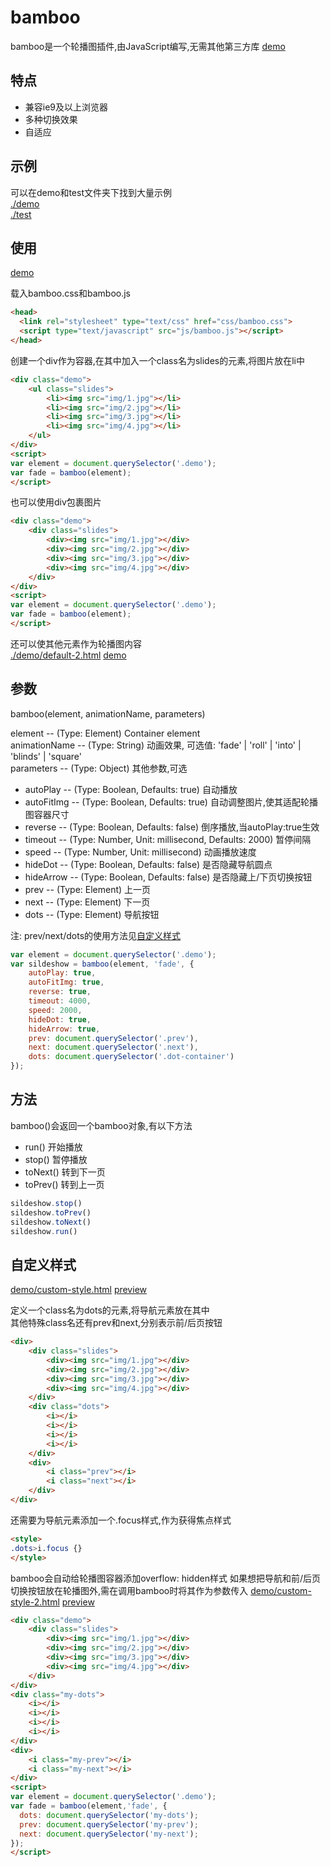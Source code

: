 # bamboo
 
bamboo是一个轮播图插件,由JavaScript编写,无需其他第三方库
[demo](http://htmlpreview.github.io/?https://github.com/Aaron-Bird/bamboo/blob/master/test/div-response.html) 

## 特点
- 兼容ie9及以上浏览器
- 多种切换效果
- 自适应

## 示例
可以在demo和test文件夹下找到大量示例  
[./demo](demo)  
[./test](test)  

## 使用
[demo](http://htmlpreview.github.io/?https://github.com/Aaron-Bird/bamboo/blob/master/demo/default.html)

载入bamboo.css和bamboo.js
```HTML
<head>
  <link rel="stylesheet" type="text/css" href="css/bamboo.css">
  <script type="text/javascript" src="js/bamboo.js"></script>
</head>
```
创建一个div作为容器,在其中加入一个class名为slides的元素,将图片放在li中  
```HTML
<div class="demo">
    <ul class="slides">
        <li><img src="img/1.jpg"></li>
        <li><img src="img/2.jpg"></li>
        <li><img src="img/3.jpg"></li>
        <li><img src="img/4.jpg"></li>
    </ul> 
</div>  
<script>
var element = document.querySelector('.demo');
var fade = bamboo(element);
</script>
```
也可以使用div包裹图片
```HTML
<div class="demo">
    <div class="slides">
        <div><img src="img/1.jpg"></div>
        <div><img src="img/2.jpg"></div>
        <div><img src="img/3.jpg"></div>
        <div><img src="img/4.jpg"></div>
    </div> 
</div>  
<script>
var element = document.querySelector('.demo');
var fade = bamboo(element);
</script>
```

还可以使其他元素作为轮播图内容   
[./demo/default-2.html](demo/default-2.html)  [demo](http://htmlpreview.github.io/?https://github.com/Aaron-Bird/bamboo/blob/master/demo/default-2.html)

## 参数
bamboo(element, animationName, parameters)

element -- (Type: Element) Container element  
animationName -- (Type: String) 动画效果, 可选值: 'fade' | 'roll' | 'into' | 'blinds' | 'square'  
parameters -- (Type: Object) 其他参数,可选
- autoPlay -- (Type: Boolean, Defaults: true) 自动播放
- autoFitImg -- (Type: Boolean, Defaults: true) 自动调整图片,使其适配轮播图容器尺寸
- reverse -- (Type: Boolean, Defaults: false) 倒序播放,当autoPlay:true生效
- timeout -- (Type: Number, Unit: millisecond, Defaults: 2000) 暂停间隔
- speed -- (Type: Number, Unit: millisecond) 动画播放速度
- hideDot -- (Type: Boolean, Defaults: false) 是否隐藏导航圆点
- hideArrow -- (Type: Boolean, Defaults: false) 是否隐藏上/下页切换按钮
- prev -- (Type: Element) 上一页
- next -- (Type: Element) 下一页
- dots -- (Type: Element) 导航按钮

注: prev/next/dots的使用方法见[自定义样式](#自定义样式)
```javascript
var element = document.querySelector('.demo');
var sildeshow = bamboo(element, 'fade', {
    autoPlay: true,
    autoFitImg: true,
    reverse: true,
    timeout: 4000,
    speed: 2000,
    hideDot: true,
    hideArrow: true,
    prev: document.querySelector('.prev'),
    next: document.querySelector('.next'),
    dots: document.querySelector('.dot-container')
});
```
## 方法
bamboo()会返回一个bamboo对象,有以下方法
- run() 开始播放
- stop() 暂停播放
- toNext() 转到下一页
- toPrev() 转到上一页

```javascript
sildeshow.stop()
sildeshow.toPrev()
sildeshow.toNext()
sildeshow.run()
```
## 自定义样式
[demo/custom-style.html](demo/custom-style.html) [preview](http://htmlpreview.github.io/?https://github.com/Aaron-Bird/bamboo/blob/master/demo/custom-style.html)  

定义一个class名为dots的元素,将导航元素放在其中  
其他特殊class名还有prev和next,分别表示前/后页按钮  
```html
<div>
    <div class="slides">
        <div><img src="img/1.jpg"></div>
        <div><img src="img/2.jpg"></div>
        <div><img src="img/3.jpg"></div>
        <div><img src="img/4.jpg"></div>
    </div> 
    <div class="dots">
        <i></i>
        <i></i>
        <i></i>
        <i></i>
    </div>
    <div>
        <i class="prev"></i>
        <i class="next"></i>
    </div>
</div> 
```
还需要为导航元素添加一个.focus样式,作为获得焦点样式
```HTML
<style>
.dots>i.focus {}
</style>
```

bamboo会自动给轮播图容器添加overflow: hidden样式
如果想把导航和前/后页切换按钮放在轮播图外,需在调用bamboo时将其作为参数传入
[demo/custom-style-2.html](demo/custom-style-2.html) [preview](http://htmlpreview.github.io/?https://github.com/Aaron-Bird/bamboo/blob/master/demo/custom-style-2.html)
```html
<div class="demo"> 
    <div class="slides">
        <div><img src="img/1.jpg"></div>
        <div><img src="img/2.jpg"></div>
        <div><img src="img/3.jpg"></div>
        <div><img src="img/4.jpg"></div>
    </div> 
</div> 
<div class="my-dots">
    <i></i>
    <i></i>
    <i></i>
    <i></i>
</div>
<div>
    <i class="my-prev"></i>
    <i class="my-next"></i>
</div>
<script>
var element = document.querySelector('.demo');
var fade = bamboo(element,'fade', {
  dots: document.querySelector('my-dots');
  prev: document.querySelector('my-prev');
  next: document.querySelector('my-next');
});
</script>
```
